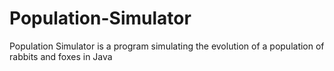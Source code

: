 # Population-Simulator
Population Simulator is a program simulating the evolution of a population of rabbits and foxes in Java
